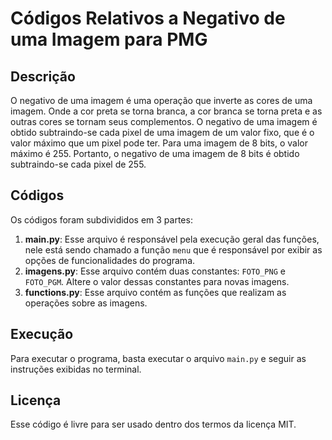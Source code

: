# Códigos Relativos a Negativo de uma Imagem para PMG

## Descrição

O negativo de uma imagem é uma operação que inverte as cores de uma imagem. Onde
a cor preta se torna branca, a cor branca se torna preta e as outras cores se tornam
seus complementos. O negativo de uma imagem é obtido subtraindo-se cada pixel
de uma imagem de um valor fixo, que é o valor máximo que um pixel pode ter. Para
uma imagem de 8 bits, o valor máximo é 255. Portanto, o negativo de uma imagem
de 8 bits é obtido subtraindo-se cada pixel de 255.

## Códigos


Os códigos foram subdivididos em 3 partes:

1. **main.py**: Esse arquivo é responsável pela execução geral das funções, nele está
sendo chamado a função `menu` que é responsável por exibir as opções de
funcionalidades do programa.
2. **imagens.py**: Esse arquivo contém duas constantes: `FOTO_PNG` e `FOTO_PGM`.
Altere o valor dessas constantes para novas imagens.
3. **functions.py**: Esse arquivo contém as funções que realizam as operações
sobre as imagens.

## Execução

Para executar o programa, basta executar o arquivo `main.py` e seguir as
instruções exibidas no terminal.

## Licença

Esse código é livre para ser usado dentro dos termos da licença MIT.
